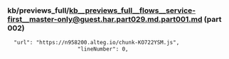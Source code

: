 ### kb/previews_full/kb__previews_full__flows__service-first__master-only@guest.har.part029.md.part001.md (part 002)

```md
  "url": "https://n958200.alteg.io/chunk-KO722YSM.js",
                      "lineNumber": 0,

```

```

